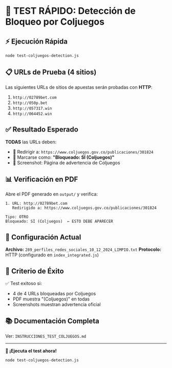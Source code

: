# 🧪 TEST RÁPIDO: Detección de Bloqueo por Coljuegos

## ⚡ Ejecución Rápida

```bash
node test-coljuegos-detection.js
```

## 📋 URLs de Prueba (4 sitios)

Las siguientes URLs de sitios de apuestas serán probadas con **HTTP**:

1. `http://02789bet.com`
2. `http://050p.bet`
3. `http://057317.win`
4. `http://064452.win`

## ✅ Resultado Esperado

**TODAS** las URLs deben:
- 🔄 Redirigir a: `https://www.coljuegos.gov.co/publicaciones/301824`
- 🚫 Marcarse como: **"Bloqueado: SÍ (Coljuegos)"**
- 📸 Screenshot: Página de advertencia de Coljuegos

## 📊 Verificación en PDF

Abre el PDF generado en `output/` y verifica:

```
1. URL: http://02789bet.com
   Redirigido a: https://www.coljuegos.gov.co/publicaciones/301824

Tipo: OTRO
Bloqueado: SÍ (Coljuegos)  ← ESTO DEBE APARECER
```

## 📝 Configuración Actual

**Archivo:** `289_perfiles_redes_sociales_10_12_2024_LIMPIO.txt`
**Protocolo:** HTTP (configurado en `index_integrated.js`)

## 🎯 Criterio de Éxito

✅ Test exitoso si:
- 4 de 4 URLs bloqueadas por Coljuegos
- PDF muestra "(Coljuegos)" en todas
- Screenshots muestran advertencia oficial

## 📚 Documentación Completa

Ver: `INSTRUCCIONES_TEST_COLJUEGOS.md`

---

**🚀 ¡Ejecuta el test ahora!**
```bash
node test-coljuegos-detection.js
```


